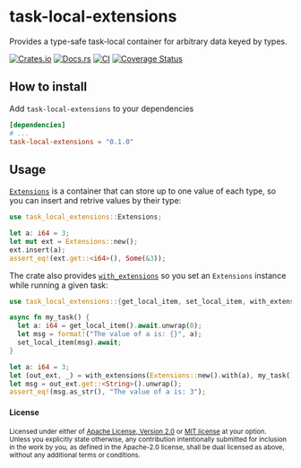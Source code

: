 # task-local-extensions

Provides a type-safe task-local container for arbitrary data keyed by types.

[![Crates.io](https://img.shields.io/crates/v/task-local-extensions.svg)](https://crates.io/crates/task-local-extensions)
[![Docs.rs](https://docs.rs/task-local-extensions/badge.svg)](https://docs.rs/task-local-extensions)
[![CI](https://github.com/TrueLayer/task-local-extensions/workflows/CI/badge.svg)](https://github.com/TrueLayer/task-local-extensions/actions)
[![Coverage Status](https://coveralls.io/repos/github/TrueLayer/task-local-extensions/badge.svg?branch=main&t=DdH5KB)](https://coveralls.io/github/TrueLayer/task-local-extensions?branch=main)

## How to install

Add `task-local-extensions` to your dependencies

```toml
[dependencies]
# ...
task-local-extensions = "0.1.0"
```

## Usage

[`Extensions`](https://docs.rs/task-local-extensions/latest/task_local_extensions/struct.Extensions.html)
is a container that can store up to one value of each type, so you can insert and retrive values by
their type:

```rust
use task_local_extensions::Extensions;

let a: i64 = 3;
let mut ext = Extensions::new();
ext.insert(a);
assert_eq!(ext.get::<i64>(), Some(&3));
```

The crate also provides [`with_extensions`](https://docs.rs/task-local-extensions/latest/task_local_extensions/fn.with_extensions.html)
so you set an `Extensions` instance while running a given task:

```rust
use task_local_extensions::{get_local_item, set_local_item, with_extensions, Extensions};

async fn my_task() {
  let a: i64 = get_local_item().await.unwrap(0);
  let msg = format!("The value of a is: {}", a);
  set_local_item(msg).await;
}

let a: i64 = 3;
let (out_ext, _) = with_extensions(Extensions::new().with(a), my_task()).await;
let msg = out_ext.get::<String>().unwrap();
assert_eq!(msg.as_str(), "The value of a is: 3");
```

#### License

<sup>
Licensed under either of <a href="LICENSE-APACHE">Apache License, Version
2.0</a> or <a href="LICENSE-MIT">MIT license</a> at your option.
</sup>

<br>

<sub>
Unless you explicitly state otherwise, any contribution intentionally submitted
for inclusion in the work by you, as defined in the Apache-2.0 license, shall be
dual licensed as above, without any additional terms or conditions.
</sub>
